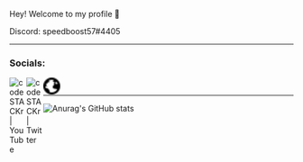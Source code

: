 Hey! Welcome to my profile 👋

Discord: speedboost57#4405

---

### Socials:

[<img align="left" alt="codeSTACKr | YouTube" width="30px" src="https://cdn.jsdelivr.net/npm/simple-icons@v3/icons/youtube.svg" />][youtube]
[<img align="left" alt="codeSTACKr | Twitter" width="30px" src="https://cdn.jsdelivr.net/npm/simple-icons@v3/icons/twitter.svg" />][twitter]
[<img align="left" alt="codeSTACKr.com" width="30px" src="https://raw.githubusercontent.com/iconic/open-iconic/master/svg/globe.svg" />][website]

<br />

---

[website]: https://speedboost.club
[twitter]: https://twitter.com/speedboost57
[youtube]: https://youtube.com/speedboost57

![Anurag's GitHub stats](https://github-readme-stats.vercel.app/api?username=speedboost57&show_icons=true&theme=merko)
